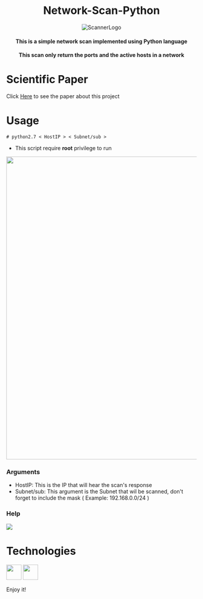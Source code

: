 <h1 align="center"> Network-Scan-Python </h1>
<div align="center">

![ScannerLogo](https://github.com/WhiteCJbr/Network-Scan-Python/assets/120740360/412a6346-aea1-4d03-99d0-e184957dba49)
  
</div>
<h4 align="center">This is a simple network scan implemented using Python language</h4>

<h4 align="center">This scan only return the ports and the active hosts in a network</h4>

# Scientific Paper
Click [Here](ArtigoScannerRedePython.pdf) to see the paper about this project

# Usage
```# python2.7 < HostIP > < Subnet/sub >```
* This script require **root** privilege to run
<img width="800" src="https://github.com/WhiteCJbr/Network-Scan-Python/assets/120740360/52869f73-240e-4992-9ed9-5a87dbc3a95c"/>

### Arguments
* HostIP: This is the IP that will hear the scan's response
* Subnet/sub: This argument is the Subnet that wil be scanned, don't forget to include the mask ( Example: 192.168.0.0/24 )
### Help
<img src="https://github.com/WhiteCJbr/Network-Scan-Python/assets/120740360/67cebaa4-a88a-4b91-bf3c-5672fa8e33db"/>


# Technologies
<img width="40" height="40" src="https://cdn.jsdelivr.net/gh/devicons/devicon/icons/python/python-original.svg" /> <img width="40" height="40" src="https://cdn.jsdelivr.net/gh/devicons/devicon/icons/jupyter/jupyter-original.svg" />

Enjoy it!
